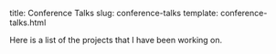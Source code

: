 title: Conference Talks
slug: conference-talks
template: conference-talks.html

Here is a list of the projects that I have been working on.
